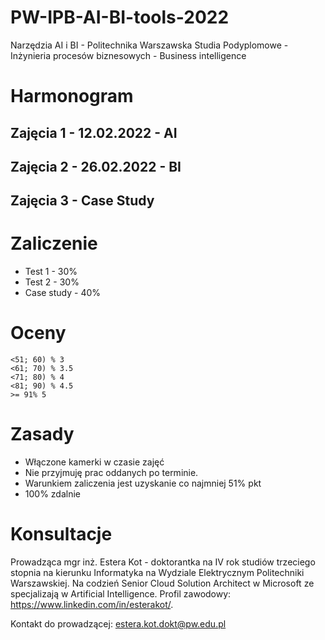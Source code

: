 # PW-IPB-AI-BI-tools-2022
Narzędzia AI i BI - Politechnika Warszawska Studia Podyplomowe - Inżynieria procesów biznesowych - Business intelligence

# Harmonogram
## Zajęcia 1 - 12.02.2022 - AI
## Zajęcia 2 - 26.02.2022 - BI
## Zajęcia 3 - Case Study

# Zaliczenie
- Test 1 - 30%
- Test 2 - 30%
- Case study - 40%

# Oceny
```
<51; 60) % 3
<61; 70) % 3.5
<71; 80) % 4
<81; 90) % 4.5
>= 91% 5
```
# Zasady
- Włączone kamerki w czasie zajęć
- Nie przyjmuję prac oddanych po terminie.
- Warunkiem zaliczenia jest uzyskanie co najmniej 51% pkt
- 100% zdalnie

# Konsultacje
Prowadząca mgr inż. Estera Kot - doktorantka na IV rok studiów trzeciego stopnia na kierunku Informatyka na Wydziale Elektrycznym Politechniki Warszawskiej. Na codzień Senior Cloud Solution Architect w Microsoft ze specjalizają w Artificial Intelligence. Profil zawodowy: https://www.linkedin.com/in/esterakot/. 

Kontakt do prowadzącej: estera.kot.dokt@pw.edu.pl